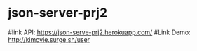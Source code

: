 # json-server-prj2

#link API: https://json-serve-prj2.herokuapp.com/
#Link Demo: http://kimovie.surge.sh/user
